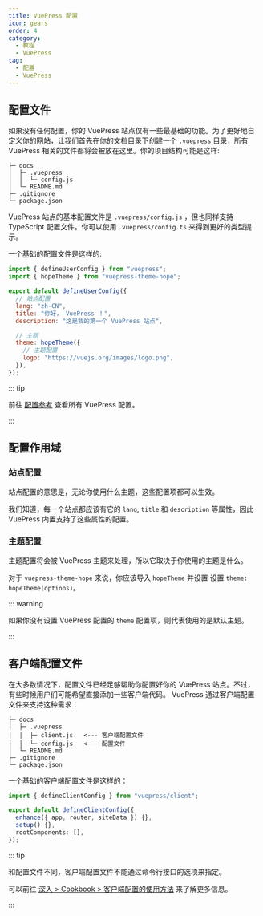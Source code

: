 ```yaml
---
title: VuePress 配置
icon: gears
order: 4
category:
  - 教程
  - VuePress
tag:
  - 配置
  - VuePress
---
```


## 配置文件

如果没有任何配置，你的 VuePress 站点仅有一些最基础的功能。为了更好地自定义你的网站，让我们首先在你的文档目录下创建一个 `.vuepress` 目录，所有 VuePress 相关的文件都将会被放在这里。你的项目结构可能是这样:

```
├─ docs
│  ├─ .vuepress
│  │  └─ config.js
│  └─ README.md
├─ .gitignore
└─ package.json
```

VuePress 站点的基本配置文件是 `.vuepress/config.js` ，但也同样支持 TypeScript 配置文件。你可以使用 `.vuepress/config.ts` 来得到更好的类型提示。

一个基础的配置文件是这样的:

```js
import { defineUserConfig } from "vuepress";
import { hopeTheme } from "vuepress-theme-hope";

export default defineUserConfig({
  // 站点配置
  lang: "zh-CN",
  title: "你好， VuePress ！",
  description: "这是我的第一个 VuePress 站点",

  // 主题
  theme: hopeTheme({
    // 主题配置
    logo: "https://vuejs.org/images/logo.png",
  }),
});
```

::: tip

前往 [配置参考](https://vuejs.press/zh/reference/config.html) 查看所有 VuePress 配置。

:::

## 配置作用域

### 站点配置

站点配置的意思是，无论你使用什么主题，这些配置项都可以生效。

我们知道，每一个站点都应该有它的 `lang`, `title` 和 `description` 等属性，因此 VuePress 内置支持了这些属性的配置。

### 主题配置

主题配置将会被 VuePress 主题来处理，所以它取决于你使用的主题是什么。

对于 `vuepress-theme-hope` 来说，你应该导入 `hopeTheme` 并设置 设置 `theme: hopeTheme(options)`。

::: warning

如果你没有设置 VuePress 配置的 `theme` 配置项，则代表使用的是默认主题。

:::

## 客户端配置文件

在大多数情况下，配置文件已经足够帮助你配置好你的 VuePress 站点。不过，有些时候用户们可能希望直接添加一些客户端代码。 VuePress 通过客户端配置文件来支持这种需求：

```
├─ docs
│  ├─ .vuepress
│  │  ├─ client.js   <--- 客户端配置文件
│  │  └─ config.js   <--- 配置文件
│  └─ README.md
├─ .gitignore
└─ package.json
```

一个基础的客户端配置文件是这样的：

```ts
import { defineClientConfig } from "vuepress/client";

export default defineClientConfig({
  enhance({ app, router, siteData }) {},
  setup() {},
  rootComponents: [],
});
```

::: tip

和配置文件不同，客户端配置文件不能通过命令行接口的选项来指定。

可以前往 [深入 > Cookbook > 客户端配置的使用方法](https://vuejs.press/zh/advanced/cookbook/usage-of-client-config.html) 来了解更多信息。

:::
